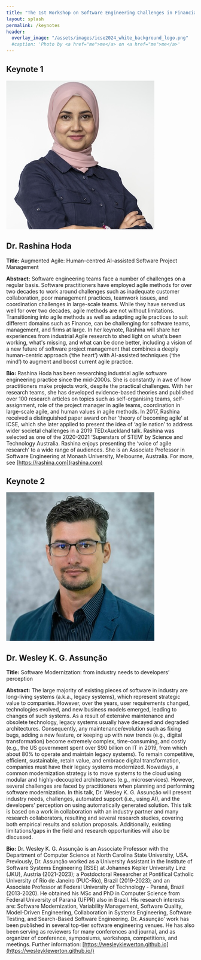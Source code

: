 ```yaml
---
title: "The 1st Workshop on Software Engineering Challenges in Financial Firms (FinanSE)"
layout: splash
permalink: /keynotes
header:
  overlay_image: "/assets/images/icse2024_white_background_logo.png"
  #caption: 'Photo by <a href="me">me</a> on <a href="me">me</a>'
---
```


<h2>Keynote 1</h2>

![rashina_hoda](/assets/images/rashina_hoda.jpg)

## Dr. Rashina Hoda

**Title:** Augmented Agile: Human-centred AI-assisted Software Project Management

**Abstract:** 
Software engineering teams face a number of challenges on a regular basis. Software practitioners have employed agile methods for over two decades to work around challenges such as inadequate customer collaboration, poor management practices, teamwork issues, and coordination challenges in large-scale teams. While they have served us well for over two decades, agile methods are not without limitations. Transitioning into agile methods as well as adapting agile practices to suit different domains such as Finance, can be challenging for software teams, management, and firms at large. In her keynote, Rashina will share her experiences from industrial Agile research to shed light on what’s been working, what's missing, and what can be done better, including a vision of a new future of software project management that combines a deeply human-centric approach (‘the heart’) with AI-assisted techniques (‘the mind’) to augment and boost current agile practice.


**Bio:**
Rashina Hoda has been researching industrial agile software engineering practice since the mid-2000s. She is constantly in awe of how practitioners make projects work, despite the practical challenges. With her research teams, she has developed evidence-based theories and published over 100 research articles on topics such as self-organising teams, self-assignment, role of the project manager in agile teams, coordination in large-scale agile, and human values in agile methods. In 2017, Rashina received a distinguished paper award on her ‘theory of becoming agile’ at ICSE, which she later applied to present the idea of ‘agile nation’ to address wider societal challenges in a 2019 TEDxAuckland talk. Rashina was selected as one of the 2020-2021 ‘Superstars of STEM’ by Science and Technology Australia. Rashina enjoys presenting the ‘voice of agile research’ to a wide range of audiences. She is an Associate Professor in Software Engineering at Monash University, Melbourne, Australia. For more, see [https://rashina.com](rashina.com)


<h2>Keynote 2</h2>

![wesley_assuncao](/assets/images/wesley_assuncao.jpeg)

## Dr. Wesley K. G. Assunção

**Title:** Software Modernization: from industry needs to developers’ perception

**Abstract:** 
The large majority of existing pieces of software in industry are long-living systems (a.k.a., legacy systems), which represent strategic value to companies. However, over the years, user requirements changed, technologies evolved, and new business models emerged, leading to changes of such systems. As a result of extensive maintenance and obsolete technology, legacy systems usually have decayed and degraded architectures. Consequently, any maintenance/evolution such as fixing bugs, adding a new feature, or keeping up with new trends (e.g., digital transformation) become extremely complex, time-consuming, and costly (e.g., the US government spent over $90 billion on IT in 2019, from which about 80% to operate and maintain legacy systems). To remain competitive, efficient, sustainable, retain value, and embrace digital transformation, companies must have their legacy systems modernized. Nowadays, a common modernization strategy is to move systems to the cloud using modular and highly-decoupled architectures (e.g., microservices).  However, several challenges are faced by practitioners when planning and performing software modernization. In this talk, Dr. Wesley K. G. Assunção will present industry needs, challenges, automated support (i.e., using AI), and the developers’ perception on using automatically generated solution. This talk is based on a work in collaboration with an industry partner and many research collaborators, resulting and several research studies, covering both empirical results and solution proposals. Additionally, existing limitations/gaps in the field and research opportunities will also be discussed.

**Bio:**
Dr. Wesley K. G. Assunção is an Associate Professor with the Department of Computer Science at North Carolina State University, USA. Previously, Dr. Assunção worked as a University Assistant in the Institute of Software Systems Engineering (ISSE) at Johannes Kepler University Linz (JKU), Austria (2021-2023); a Postdoctoral Researcher at Pontifical Catholic University of Rio de Janeiro (PUC-Rio), Brazil (2019-2023); and an Associate Professor at Federal University of Technology - Paraná, Brazil (2013-2020). He obtained his MSc and PhD in Computer Science from Federal University of Paraná (UFPR) also in Brazil. His research interests are: Software Modernization, Variability Management, Software Quality, Model-Driven Engineering, Collaboration in Systems Engineering,  Software Testing, and Search-Based Software Engineering. Dr. Assunção’ work has been published in several top-tier software engineering venues. He has also been serving as reviewers for many conferences and journal, and as organizer of conference, symposiums, workshops, competitions, and meetings. Further information: [https://wesleyklewerton.github.io](https://wesleyklewerton.github.io/)
